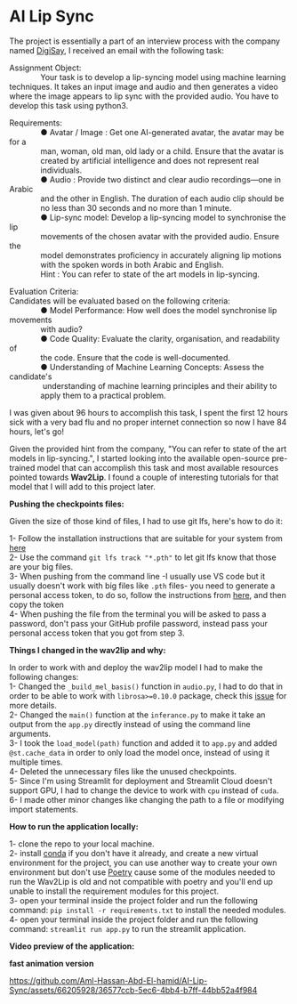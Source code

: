 # AI Lip Sync

The project is essentially a part of an interview process with the company named [DigiSay](https://digisay.breezy.hr/), I received an email with the following task:

Assignment Object:<br>
          &emsp;&emsp;&emsp;&emsp;Your task is to develop a lip-syncing model using machine learning
          techniques. It takes an input image and audio and then generates a video
          where the image appears to lip sync with the provided audio. You have to
          develop this task using python3.

Requirements:<br>
        &emsp;&emsp;&emsp;&emsp;● Avatar / Image : Get one AI-generated avatar, the avatar may be for a<br>
        &emsp;&emsp;&emsp;&emsp;man, woman, old man, old lady or a child. Ensure that the avatar is<br>
        &emsp;&emsp;&emsp;&emsp;created by artificial intelligence and does not represent real<br>
        &emsp;&emsp;&emsp;&emsp;individuals.<br>
        &emsp;&emsp;&emsp;&emsp;● Audio : Provide two distinct and clear audio recordings—one in Arabic<br>
        &emsp;&emsp;&emsp;&emsp;and the other in English. The duration of each audio clip should be<br>
        &emsp;&emsp;&emsp;&emsp;no less than 30 seconds and no more than 1 minute.<br>
        &emsp;&emsp;&emsp;&emsp;● Lip-sync model: Develop a lip-syncing model to synchronise the lip<br>
        &emsp;&emsp;&emsp;&emsp;movements of the chosen avatar with the provided audio. Ensure the<br>
        &emsp;&emsp;&emsp;&emsp;model demonstrates proficiency in accurately aligning lip motions<br>
        &emsp;&emsp;&emsp;&emsp;with the spoken words in both Arabic and English.<br>
        &emsp;&emsp;&emsp;&emsp;Hint : You can refer to state of the art models in lip-syncing.<br>
        
Evaluation Criteria:<br>
Candidates will be evaluated based on the following criteria:<br>
        &emsp;&emsp;&emsp;&emsp;● Model Performance: How well does the model synchronise lip movements<br>
        &emsp;&emsp;&emsp;&emsp;with audio?<br>
        &emsp;&emsp;&emsp;&emsp;● Code Quality: Evaluate the clarity, organisation, and readability of<br>
        &emsp;&emsp;&emsp;&emsp;the code. Ensure that the code is well-documented.<br>
        &emsp;&emsp;&emsp;&emsp;● Understanding of Machine Learning Concepts: Assess the candidate's<br>
        &emsp;&emsp;&emsp;&emsp; understanding of machine learning principles and their ability to<br>
        &emsp;&emsp;&emsp;&emsp;apply them to a practical problem.<br>
        
I was given about 96 hours to accomplish this task, I spent the first 12 hours sick with a very bad flu and no proper internet connection so now I have 84 hours, let's go!

Given the provided hint from the company, "You can refer to state of the art models in lip-syncing.", I started looking into the available open-source pre-trained model that can accomplish this task and most available resources pointed towards **Wav2Lip**. I found a couple of interesting tutorials for that model that I will add to this project later.

**Pushing the checkpoints files:**<br>

Given the size of those kind of files, I had to use git lfs, here's how to do it:<br>

1- Follow the installation instructions that are suitable for your system from [here](https://docs.github.com/en/repositories/working-with-files/managing-large-files/installing-git-large-file-storage) <br>
2- Use the command `git lfs track "*.pth"` to let git lfs know that those are your big files.<br>
3- When pushing from the command line -I usually use VS code but it usually doesn't work with big files like `.pth` files- you need to generate a personal access token, to do so, follow the instructions from [here](https://docs.github.com/en/authentication/keeping-your-account-and-data-secure/managing-your-personal-access-tokens#creating-a-fine-grained-personal-access-token), and then copy the token<br>
4- When pushing the file from the terminal you will be asked to pass a password, don't pass your GitHub profile password, instead pass your personal access token that you got from step 3.

**Things I changed in the wav2lip and why:**<br>

In order to work with and deploy the wav2lip model I had to make the following changes:<br>
1- Changed the `_build_mel_basis()` function in `audio.py`, I had to do that in order to be able to work with `librosa>=0.10.0` package, check this [issue](https://github.com/Rudrabha/Wav2Lip/issues/550) for more details.<br>
2- Changed the `main()` function at the `inferance.py` to make it take an output from the `app.py` directly instead of using the command line arguments.<br>
3- I took the `load_model(path)` function and added it to `app.py` and added `@st.cache_data` in order to only load the model once, instead of using it multiple times.<br>
4- Deleted the unnecessary files like the unused checkpoints.<br>
5- Since I'm using Streamlit for deployment and Streamlit Cloud doesn't support GPU, I had to change the device to work with `cpu` instead of `cuda`.<br>
6- I made other minor changes like changing the path to a file or modifying import statements.

**How to run the application locally:**<br>

1- clone the repo to your local machine.<br>
2- install [conda](https://conda.io/projects/conda/en/latest/user-guide/install/index.html) if you don't have it already, and create a new virtual environment for the project, you can use another way to create your own environment but don't use [Poetry](https://python-poetry.org/) cause some of the modules needed to run the Wav2Lip is old and not compatible with poetry and you'll end up unable to install the requirement modules for this project.<br>
3- open your terminal inside the project folder and run the following command: `pip install -r requirements.txt` to install the needed modules.<br>
4- open your terminal inside the project folder and run the following command: `streamlit run app.py` to run the streamlit application.<br>

**Video preview of the application:**<br>

**fast animation version**


https://github.com/Aml-Hassan-Abd-El-hamid/AI-Lip-Sync/assets/66205928/36577ccb-5ec6-4bb4-b7ff-44bb52a4f984

